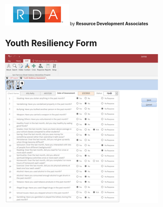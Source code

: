 ![RDA Logo](../img/RDA_transparent_210x70.png "RDA Logo") by **Resource Development Associates**

# Youth Resiliency Form

![Youth Resiliency](youthResiliency.png "Youth Resiliency Form")